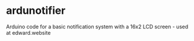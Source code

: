 # ardunotifier
Arduino code for a basic notification system with a 16x2 LCD screen - used at edward.website
